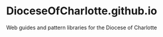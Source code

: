 DioceseOfCharlotte.github.io
============================

Web guides and pattern libraries for the Diocese of Charlotte
